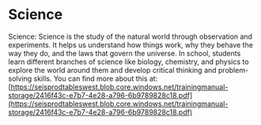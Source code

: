 # Science
Science: Science is the study of the natural world through observation and experiments. It helps us understand how things work, why they behave the way they do, and the laws that govern the universe. In school, students learn different branches of science like biology, chemistry, and physics to explore the world around them and develop critical thinking and problem-solving skills.
You can find more about this at: [https://seisprodtableswest.blob.core.windows.net/trainingmanual-storage/2416f43c-e7b7-4e28-a796-6b9789828c18.pdf](https://seisprodtableswest.blob.core.windows.net/trainingmanual-storage/2416f43c-e7b7-4e28-a796-6b9789828c18.pdf)